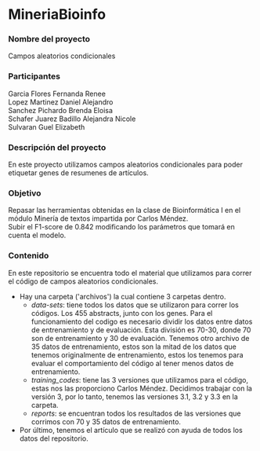 # MineriaBioinfo

### Nombre del proyecto
Campos aleatorios condicionales 

### Participantes 
 Garcia Flores Fernanda Renee      
 Lopez Martinez Daniel Alejandro      
 Sanchez Pichardo Brenda Eloisa     
 Schafer Juarez Badillo Alejandra Nicole     
 Sulvaran Guel Elizabeth     


### Descripción del proyecto 
En este proyecto utilizamos campos aleatorios condicionales para poder etiquetar genes de resumenes de artículos. 


### Objetivo
Repasar las herramientas obtenidas en la clase de Bioinformática I en el módulo Minería de textos impartida por Carlos Méndez.       
Subir el F1-score de 0.842 modificando los parámetros que tomará en cuenta el modelo. 


### Contenido
En este repositorio se encuentra todo el material que utilizamos para correr el código de campos aleatorios condicionales.     
- Hay una carpeta ('archivos') la cual contiene 3 carpetas dentro.
    - _data-sets_: tiene todos los datos que se utilizaron para correr los códigos. Los 455 abstracts, junto con los genes. Para el funcionamiento del codigo es necesario dividir los datos entre datos de entrenamiento y de evaluación. Esta división es 70-30, donde 70 son de entrenamiento y 30 de evaluación. Tenemos otro archivo de 35 datos de entrenamiento, estos son la mitad de los datos que tenemos originalmente de entrenamiento, estos los tenemos para evaluar el comportamiento del código al tener menos datos de entrenamiento. 
    - _training_codes_: tiene las 3 versiones que utilizamos para el código, estas nos las proporciono Carlos Méndez. Decidimos trabajar con la versión 3, por lo tanto, tenemos las versiones 3.1, 3.2 y 3.3 en la carpeta. 
    - _reports_: se encuentran todos los resultados de las versiones que corrimos con 70 y 35 datos de entrenamiento. 
- Por último, tenemos el artículo que se realizó con ayuda de todos los datos del repositorio. 


